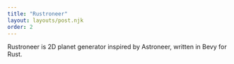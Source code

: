 ```yaml
---
title: "Rustroneer"
layout: layouts/post.njk
order: 2
---
```


Rustroneer is 2D planet generator inspired by Astroneer, written in Bevy for Rust.
